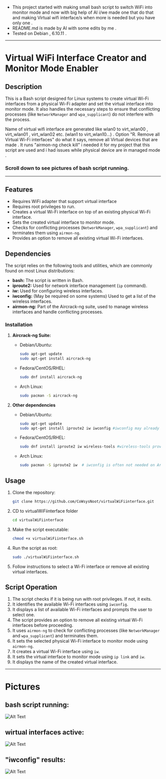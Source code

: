 * This project started with making small bash script to switch WiFi into monitor mode and now with big help of AI i/we made one that do that and making Virtual wifi interface/s when more is needed but you have only one . 
*  README.md is  made by AI with some edits by me .
* Tested on Debian , 6.10.11 .
**************************************************************************************************************************************

#


# Virtual WiFi Interface Creator and Monitor Mode Enabler

## Description

This is a Bash script designed for Linux systems to create virtual Wi-Fi interfaces from a physical Wi-Fi adapter and set the virtual interface into monitor mode.  It also handles the necessary steps to ensure that conflicting processes (like `NetworkManager` and `wpa_supplicant`) do not interfere with the process.

Name of virtual wifi interface are generated like wlan0 to virt_wlan00 , virt_wlan01 , virt_wlan02 etc.  (wlan1 to virt_wlan10...) .
Option "R. Remove all Virtual Wi-Fi interfaces"  do what it says, remove all Virtual devices that are made .
It runs "airmon-ng check kill" i needed it for my project that this script are used and i had issues while physical device are in managed mode . 

### Scroll down to see pictures of bash script running. 
**************************************************************************************************************************************


## Features
* Requires WiFi adapter that support virtual interface 
* Requires root privileges to run.
* Creates a virtual Wi-Fi interface on top of an existing physical Wi-Fi interface.
* Sets the created virtual interface to monitor mode.
* Checks for conflicting processes (`NetworkManager`, `wpa_supplicant`) and terminates them using `airmon-ng`.
* Provides an option to remove all existing virtual Wi-Fi interfaces.


## Dependencies

The script relies on the following tools and utilities, which are commonly found on most Linux distributions:

* **bash:** The script is written in Bash.
* **iproute2:** Used for network interface management (`ip` command).
* **iw:** Used for configuring wireless interfaces.
* **iwconfig:** (May be required on some systems) Used to get a list of the wireless interfaces.
* **airmon-ng:** Part of the Aircrack-ng suite, used to manage wireless interfaces and handle conflicting processes.

### Installation

1.  **Aircrack-ng Suite:**

    * Debian/Ubuntu:
        ```bash
        sudo apt-get update
        sudo apt-get install aircrack-ng
        ```
    * Fedora/CentOS/RHEL:
        ```bash
        sudo dnf install aircrack-ng
        ```
    * Arch Linux:
        ```bash
        sudo pacman -S aircrack-ng
        ```

2.  **Other dependencies**

    * Debian/Ubuntu:
        ```bash
        sudo apt-get update
        sudo apt-get install iproute2 iw iwconfig #iwconfig may already be installed
        ```
     * Fedora/CentOS/RHEL:
        ```bash
        sudo dnf install iproute2 iw wireless-tools #wireless-tools provides iwconfig
        ```
     * Arch Linux:
        ```bash
        sudo pacman -S iproute2 iw  # iwconfig is often not needed on Arch
        ```

## Usage

1.  Clone the repository:
    ```bash
    git clone https://github.com/CoWsysNoot/virtualWiFiinterface.git
    ```
2.  CD to virtualWiFiinterface folder
    ```bash
    cd virtualWiFiinterface
    ```
4.  Make the script executable:
    ```bash
    chmod +x virtualWiFiinterface.sh
    ```

5.  Run the script as root:
    ```bash
    sudo ./virtualWiFiinterface.sh
    ```

6.  Follow instructions to select a Wi-Fi interface or remove all existing virtual interfaces.

## Script Operation

1.  The script checks if it is being run with root privileges. If not, it exits.
2.  It identifies the available Wi-Fi interfaces using `iwconfig`.
3.  It displays a list of available Wi-Fi interfaces and prompts the user to select one.
4.  The script provides an option to remove all existing virtual Wi-Fi interfaces before proceeding.
5.  It uses `airmon-ng` to check for conflicting processes (like `NetworkManager` and `wpa_supplicant`) and terminates them.
6.  It sets the selected physical Wi-Fi interface to monitor mode using `airmon-ng`.
7.  It creates a virtual Wi-Fi interface using `iw`.
8.  It sets the virtual interface to monitor mode using `ip link` and `iw`.
9.  It displays the name of the created virtual interface.

**************************************************************************************************************************************
# Pictures


## bash script running:
![Alt Text](https://iili.io/3VC2EMP.png)

##  wirtual interfaces active:
![Alt Text](https://iili.io/3VCB8il.png)

##  "iwconfig" results:
![Alt Text](https://iili.io/3VCKznp.png)
